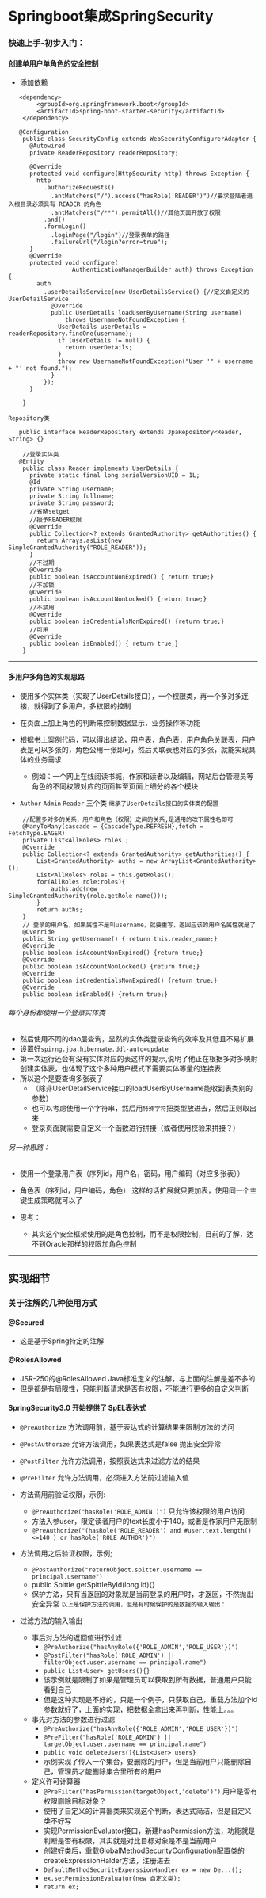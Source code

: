 # Springboot集成SpringSecurity

### 快速上手-初步入门：
#### 创建单用户单角色的安全控制
- 添加依赖
```
   <dependency>
		<groupId>org.springframework.boot</groupId>
		<artifactId>spring-boot-starter-security</artifactId>
	</dependency>
```

```
   @Configuration
    public class SecurityConfig extends WebSecurityConfigurerAdapter {
      @Autowired
      private ReaderRepository readerRepository;

      @Override
      protected void configure(HttpSecurity http) throws Exception {
        http
          .authorizeRequests()
            .antMatchers("/").access("hasRole('READER')")//要求登陆者进入根目录必须具有 READER 的角色
            .antMatchers("/**").permitAll()//其他页面开放了权限
          .and()
          .formLogin()
            .loginPage("/login")//登录表单的路径
            .failureUrl("/login?error=true");
      }
      @Override
      protected void configure(
                  AuthenticationManagerBuilder auth) throws Exception {
        auth
          .userDetailsService(new UserDetailsService() {//定义自定义的UserDetailService
            @Override
            public UserDetails loadUserByUsername(String username)
                throws UsernameNotFoundException {
              UserDetails userDetails = readerRepository.findOne(username);
              if (userDetails != null) {
                return userDetails;
              }
              throw new UsernameNotFoundException("User '" + username + "' not found.");
            }
          });
      }

    }
```
`Repository类`
```
   public interface ReaderRepository extends JpaRepository<Reader, String> {}
```
```
    //登录实体类
   @Entity
    public class Reader implements UserDetails {
      private static final long serialVersionUID = 1L;
      @Id
      private String username;
      private String fullname;
      private String password;
      //省略setget
      //授予READER权限
      @Override
      public Collection<? extends GrantedAuthority> getAuthorities() {
        return Arrays.asList(new SimpleGrantedAuthority("ROLE_READER"));
      }
      //不过期
      @Override
      public boolean isAccountNonExpired() { return true;}
      //不加锁
      @Override
      public boolean isAccountNonLocked() {return true;}
      //不禁用
      @Override
      public boolean isCredentialsNonExpired() {return true;}
      //可用
      @Override
      public boolean isEnabled() { return true;}
    }
```

*************************

#### 多用户多角色的实现思路
- 使用多个实体类（实现了UserDetails接口），一个权限类，再一个多对多连接，就得到了多用户，多权限的控制
- 在页面上加上角色的判断来控制数据显示，业务操作等功能

- 根据书上案例代码，可以得出结论，用户表，角色表，用户角色关联表，用户表是可以多张的，角色公用一张即可，然后关联表也对应的多张，就能实现具体的业务需求
    - 例如：一个网上在线阅读书城，作家和读者以及编辑，网站后台管理员等角色的不同权限对应的页面甚至页面上细分的各个模块
    
- `Author` `Admin` `Reader` 三个类
`继承了UserDetails接口的实体类的配置`
```
    //配置多对多的关系，用户和角色（权限）之间的关系,是通用的改下属性名即可
    @ManyToMany(cascade = {CascadeType.REFRESH},fetch = FetchType.EAGER)
    private List<AllRoles> roles ;
    @Override
    public Collection<? extends GrantedAuthority> getAuthorities() {
        List<GrantedAuthority> auths = new ArrayList<GrantedAuthority>();
        List<AllRoles> roles = this.getRoles();
        for(AllRoles role:roles){
            auths.add(new SimpleGrantedAuthority(role.getRole_name()));
        }
        return auths;
    }
    // 登录的用户名，如果属性不是叫username，就要重写，返回应该的用户名属性就是了
    @Override
    public String getUsername() { return this.reader_name;}
    @Override
    public boolean isAccountNonExpired() {return true;}
    @Override
    public boolean isAccountNonLocked() {return true;}
    @Override
    public boolean isCredentialsNonExpired() {return true;}
    @Override
    public boolean isEnabled() {return true;}
```
###### 每个身份都使用一个登录实体类
- 然后使用不同的dao层查询，显然的实体类登录查询的效率及其低且不易扩展
- 设置好`spirng.jpa.hibernate.ddl-auto=update`
- 第一次运行还会有没有实体对应的表这样的提示,说明了他正在根据多对多映射创建实体表，也体现了这个多种用户模式下需要实体等量的连接表
- 所以这个是要查询多张表了
    - （除非UserDetailService接口的loadUserByUsername能收到表类别的参数）
    - 也可以考虑使用一个字符串，然后用`特殊字符`把类型放进去，然后正则取出来
    - 登录页面就需要自定义一个函数进行拼接（或者使用校验来拼接？）
      
###### 另一种思路：
- 使用一个登录用户表（序列id，用户名，密码，用户编码（对应多张表））
- 角色表（序列id，用户编码，角色） 
这样的话扩展就只要加表，使用同一个主键生成策略就可以了

- 思考：
    - 其实这个安全框架使用的是角色控制，而不是权限控制，目前的了解，达不到Oracle那样的权限加角色控制

******************************************************************

## 实现细节
### 关于注解的几种使用方式
#### @Secured 
- 这是基于Spring特定的注解
#### @RolesAllowed 
- JSR-250的@RolesAllowed Java标准定义的注解，与上面的注解是差不多的
- 但是都是有局限性，只能判断请求是否有权限，不能进行更多的自定义判断
#### SpringSecurity3.0 开始提供了 SpEL表达式
- `@PreAuthorize` 方法调用前，基于表达式的计算结果来限制方法的访问
- `@PostAuthorize` 允许方法调用，如果表达式是false 抛出安全异常
- `@PostFilter` 允许方法调用，按照表达式来过滤方法的结果
- `@PreFilter` 允许方法调用，必须进入方法前过滤输入值

- 方法调用前验证权限，示例:
    - `@PreAuthorize("hasRole('ROLE_ADMIN')")` 只允许该权限的用户访问
    - 方法入参user，限定读者用户的text长度小于140，或者是作家用户无限制
    - `@PreAuthorize("(hasRole('ROLE_READER') and #user.text.length()<=140 ) or hasRole('ROLE_AUTHOR')") `
- 方法调用之后验证权限，示例;
    - `@PostAuthorize("returnObject.spitter.username == principal.username")`
    - public Spittle getSpittleById(long id){} 
    - 保护方法，只有当返回的对象就是当前登录的用户时，才返回，不然抛出安全异常
`以上是保护方法的调用，但是有时候保护的是数据的输入输出：`
- 过滤方法的输入输出
    - 事后对方法的返回值进行过滤
        - `@PreAuthorize("hasAnyRole({'ROLE_ADMIN','ROLE_USER'})")`
        - `@PostFilter("hasRole('ROLE_ADMIN') || filterObject.user.username == principal.name")`
        - `public List<User> getUsers(){}`
        - 该示例就是限制了如果是管理员可以获取到所有数据，普通用户只能看到自己
        - 但是这种实现是不好的，只是一个例子，只获取自己，重载方法加个id参数就好了，上面的实现，把数据全拿出来再判断，性能上。。。
    - 事先对方法的参数进行过滤
        - `@PreAuthorize("hasAnyRole({'ROLE_ADMIN','ROLE_USER'})")`
        - `@PreFilter("hasRole('ROLE_ADMIN') || targetObject.user.username == principal.name")`
        - `public void deleteUsers(){List<User> users}`
        - 示例实现了传入一个集合，要删除的用户，但是当前用户只能删除自己，管理员才能删除集合里所有的用户
    - 定义许可计算器
        - `@PreFilter("hasPermission(targetObject,'delete')")` 用户是否有权限删除目标对象？
        - 使用了自定义的计算器类来实现这个判断，表达式简洁，但是自定义类不好写
        - 实现PermissionEvaluator接口，新建hasPermission方法，功能就是判断是否有权限，其实就是对比目标对象是不是当前用户
        - 创建好类后，重载GlobalMethodSecurityConfiguration配置类的createExpressionHalder方法，注册进去
        - `DefaultMethodSecurityExperssionHandler ex = new De...();`
        - `ex.setPermissionEvaluator(new 自定义类);`
        - `return ex;`
    
    
